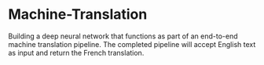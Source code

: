 # Machine-Translation
Building a deep neural network that functions as part of an end-to-end machine translation pipeline. The completed pipeline will accept English text as input and return the French translation.
